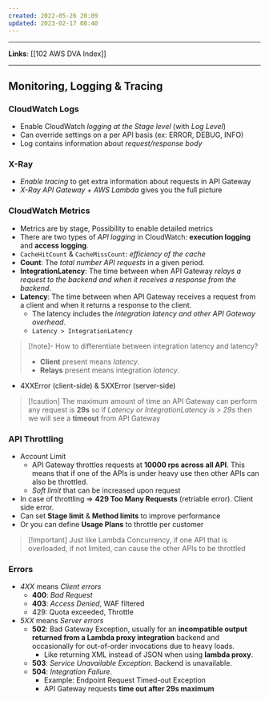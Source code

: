 ```yaml
---
created: 2022-05-26 20:09
updated: 2023-02-17 08:40
---
```

---
**Links**: [[102 AWS DVA Index]]

---
## Monitoring, Logging & Tracing
### CloudWatch Logs
- Enable CloudWatch *logging at the Stage level* (with *Log Level*)
- Can override settings on a per API basis (ex: ERROR, DEBUG, INFO)
- Log contains information about *request/response body*

### X-Ray
- *Enable tracing* to get extra information about requests in API Gateway
- *X-Ray API Gateway + AWS Lambda* gives you the full picture 

### CloudWatch Metrics
- Metrics are by stage, Possibility to enable detailed metrics
- There are two types of *API logging* in CloudWatch: **execution logging** and **access logging**.
- `CacheHitCount` & `CacheMissCount`: *efficiency of the cache*
- **Count**: The *total number API requests* in a given period.
- **IntegrationLatency**: The time between when API Gateway *relays a request to the backend and when it receives a response from the backend*.
- **Latency**: The time between when API Gateway receives a request from a client and when it returns a response to the client. 
	- The latency includes the *integration latency and other API Gateway overhead*.
	- `Latency > IntegrationLatency`

> [!note]- How to differentiate between integration latency and latency?
> - **Client** present means *latency*. 
> - **Relays** present means integration *latency*.

- 4XXError (client-side) & 5XXError (server-side)
	
> [!caution] The maximum amount of time an API Gateway can perform any request is **29s** so if *Latency or IntegrationLatency is > 29s* then we will see a **timeout** from API Gateway

### API Throttling
- Account Limit
	- API Gateway throttles requests at **10000 rps across all API**. This means that if one of the APIs is under heavy use then other APIs can also be throttled.
	- *Soft limit* that can be increased upon request
- In case of throttling => **429 Too Many Requests** (retriable error). Client side error.
- Can set **Stage limit** & **Method limits** to improve performance
- Or you can define **Usage Plans** to throttle per customer

> [!important] Just like Lambda Concurrency, if one API that is overloaded, if not limited, can cause the other APIs to be throttled

### Errors
- *4XX* means *Client errors*
	- **400**: *Bad Request*
	- **403**: *Access Denied*, WAF filtered
	- 429: Quota exceeded, Throttle
- *5XX* means *Server errors*
	- **502**: Bad Gateway Exception, usually for an **incompatible output returned from a Lambda proxy integration** backend and occasionally for out-of-order invocations due to heavy loads.
		- Like returning XML instead of JSON when using **lambda proxy**.
	- **503**: *Service Unavailable Exception*. Backend is unavailable.
	- **504**: *Integration Failure*. 
		- Example: Endpoint Request Timed-out Exception 
		- API Gateway requests **time out after 29s maximum**

